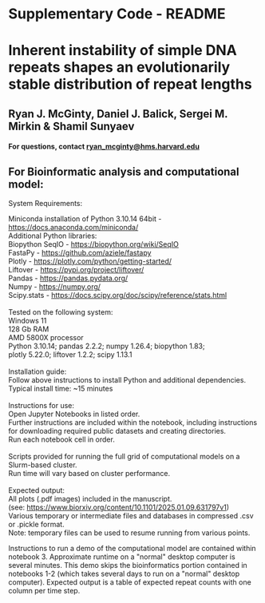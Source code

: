 # Supplementary Code - README

# Inherent instability of simple DNA repeats shapes an evolutionarily stable distribution of repeat lengths

## Ryan J. McGinty, Daniel J. Balick, Sergei M. Mirkin & Shamil Sunyaev

#### For questions, contact ryan_mcginty@hms.harvard.edu

## For Bioinformatic analysis and computational model:

System Requirements: <br>

Miniconda installation of Python 3.10.14	64bit    - https://docs.anaconda.com/miniconda/ <br>
Additional Python libraries: <br>
Biopython SeqIO		- https://biopython.org/wiki/SeqIO <br>
FastaPy			- https://github.com/aziele/fastapy <br>
Plotly			- https://plotly.com/python/getting-started/ <br>
Liftover		- https://pypi.org/project/liftover/ <br>
Pandas			- https://pandas.pydata.org/ <br>
Numpy			- https://numpy.org/ <br>
Scipy.stats		- https://docs.scipy.org/doc/scipy/reference/stats.html <br>
   <br>
Tested on the following system: <br>
	Windows 11   <br>
	128 Gb RAM   <br>
	AMD 5800X processor   <br>
	Python 3.10.14; pandas 2.2.2; numpy 1.26.4; biopython 1.83;   <br>
	plotly 5.22.0; liftover 1.2.2; scipy 1.13.1   <br>
 <br>
Installation guide: <br>
Follow above instructions to install Python and additional dependencies. <br>
Typical install time: ~15 minutes <br>
 <br>
Instructions for use: <br>
Open Jupyter Notebooks in listed order. <br>
Further instructions are included within the notebook, including instructions for downloading required public datasets and creating directories. <br>
Run each notebook cell in order. <br>
 <br>
Scripts provided for running the full grid of computational models on a Slurm-based cluster. <br>
Run time will vary based on cluster performance. <br>
 <br>
Expected output: <br>
All plots (.pdf images) included in the manuscript. <br>
(see: https://www.biorxiv.org/content/10.1101/2025.01.09.631797v1) <br>
Various temporary or intermediate files and databases in compressed .csv or .pickle format. <br>
Note: temporary files can be used to resume running from various points. <br>

Instructions to run a demo of the computational model are contained within notebook 3.
Approximate runtime on a "normal" desktop computer is several minutes.
This demo skips the bioinformatics portion contained in notebooks 1-2 (which takes several days to run on a "normal" desktop computer).
Expected output is a table of expected repeat counts with one column per time step.
